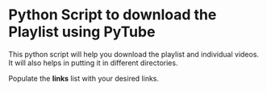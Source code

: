 # Python Script to download the Playlist using PyTube

This python script will help you download the playlist and individual videos. It will also helps in putting it in different directories. 

Populate the **links** list with your desired links. 
